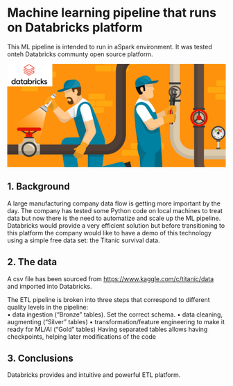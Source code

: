 ﻿# Machine learning pipeline that runs on Databricks platform

This ML pipeline is intended to run in aSpark environment. It was tested onteh Databricks communty open source platform.

![datapipeline](9892.jpg)

## 1. Background
A large manufacturing company data flow is getting more important by the day. The company has tested some Python code on local machines to treat data but now there is the need to automatize and scale up the ML pipeline. Databricks would provide a very efficient solution but before transitioning to this platform the company would like to have a demo of this technology using a simple free data set: the Titanic survival data.

## 2. The data
A csv file has been  sourced from https://www.kaggle.com/c/titanic/data and imported into Databricks.

The ETL pipeline is broken into three steps that correspond to different quality levels in the pipeline:  
    • data ingestion (“Bronze” tables). Set the correct schema.
    • data cleaning, augmenting (“Silver” tables)
    • transformation/feature engineering to make it ready for ML/AI (“Gold” tables)
      Having separated tables allows having checkpoints, helping later modifications of the code


## 3. Conclusions 
Databricks provides and intuitive and powerful ETL platform. 
